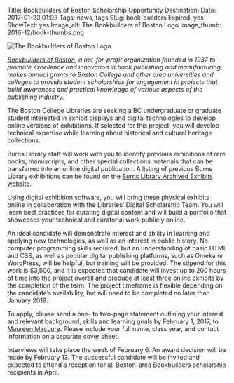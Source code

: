 Title: Bookbuilders of Boston Scholarship Opportunity
Destination:
Date: 2017-01-23 01:03
Tags: news, tags 
Slug: book-builders
Expired: yes
ShowText: yes
Image_alt: The Bookbuilders of Boston Logo
Image_thumb: 2016-12/book-thumbs.png

<img src="/theme/img/news/2016-12/book-logo.png" alt="The Bookbuilders of Boston Logo" class="float_left">

<em><a href="https://www.bbboston.org/">Bookbuilders of Boston</a>, a not-for-profit organization founded in 1937 to promote excellence and innovation in book publishing and manufacturing, makes annual grants to Boston College and other area universities and colleges to provide student scholarships for engagement in projects that build awareness and practical knowledge of various aspects of the publishing industry. </em>

The Boston College Libraries are seeking a BC undergraduate or graduate student interested in exhibit displays  and digital technologies to develop online versions of exhibitions. If selected for this project, you will develop technical expertise while learning about historical and cultural heritage collections.

Burns Library staff will work with you to identify previous exhibitions of rare books, manuscripts, and other special collections materials that can be transferred into an online digital publication. A listing of previous Burns Library exhibitions can be found on the <a href="http://www.bc.edu/libraries/about/exhibits-new/BurnsExhibits.html">Burns Library Archived Exhibits website</a>. 

Using digital exhibition software, you will bring these physical exhibits online in collaboration with the Libraries’ Digital Scholarship Team. You will learn best practices for curating digital content and will build a portfolio that showcases your technical and curatorial work publicly online.

An ideal candidate will demonstrate interest and ability in learning and applying new technologies, as well as an interest in public history. No computer programming skills required, but an understanding of basic HTML and CSS, as well as popular digital publishing platforms, such as Omeka or WordPress, will be helpful, but training will be provided. The stipend for this work is $3,500, and it is expected that candidate will invest up to 200 hours of time into the project overall and produce at least three online exhibits by the completion of the term. The project timeframe is flexible depending on the candidate’s availability, but will need to be completed no later than January 2018.

To apply, please send a one- to two-page statement outlining your interest and relevant background, skills and learning goals by February 1, 2017, to <a href="mailto:maureen.maclure@bc.edu">Maureen MacLure</a>. Please include your full name, class year, and contact information on a separate cover sheet. 

Interviews will take place the week of February 6. An award decision will be made by February 13. The successful candidate will be invited and expected to attend a reception for all Boston-area Bookbuilders scholarship recipients in April.
